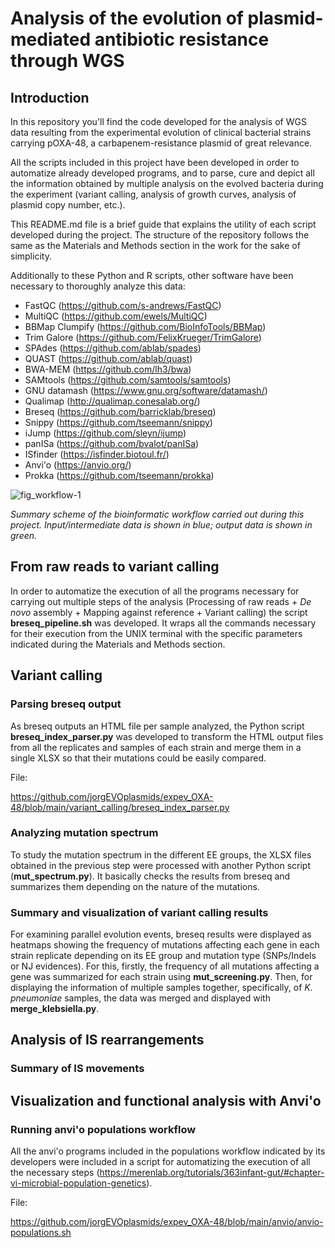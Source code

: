 # Analysis of the evolution of plasmid-mediated antibiotic resistance through WGS

## Introduction

In this repository you'll find the code developed for the analysis of WGS data resulting from the experimental evolution of clinical bacterial strains carrying pOXA-48, a carbapenem-resistance plasmid of great relevance.

All the scripts included in this project have been developed in order to automatize already developed programs, and to parse, cure and depict all the information obtained by multiple analysis on the evolved bacteria during the experiment (variant calling, analysis of growth curves, analysis of plasmid copy number, etc.).

This README.md file is a brief guide that explains the utility of each script developed during the project. The structure of the repository follows the same as the Materials and Methods section in the work for the sake of simplicity.

Additionally to these Python and R scripts, other software have been necessary to thoroughly analyze this data:

* FastQC (https://github.com/s-andrews/FastQC)
* MultiQC (https://github.com/ewels/MultiQC)
* BBMap Clumpify (https://github.com/BioInfoTools/BBMap)
* Trim Galore (https://github.com/FelixKrueger/TrimGalore)
* SPAdes (https://github.com/ablab/spades)
* QUAST (https://github.com/ablab/quast)
* BWA-MEM (https://github.com/lh3/bwa)
* SAMtools (https://github.com/samtools/samtools)
* GNU datamash (https://www.gnu.org/software/datamash/)
* Qualimap (http://qualimap.conesalab.org/)
* Breseq (https://github.com/barricklab/breseq)
* Snippy (https://github.com/tseemann/snippy)
* iJump (https://github.com/sleyn/ijump)
* panISa (https://github.com/bvalot/panISa)
* ISfinder (https://isfinder.biotoul.fr/)
* Anvi'o (https://anvio.org/)
* Prokka (https://github.com/tseemann/prokka)

![fig_workflow-1](https://user-images.githubusercontent.com/105753869/169509501-fc2f43ce-16b8-4c6c-9548-237d69892ca2.png)

*Summary scheme of the bioinformatic workflow carried out during this project. Input/intermediate data is shown in blue; output data is shown in green.*

## From raw reads to variant calling

In order to automatize the execution of all the programs necessary for carrying out multiple steps of the analysis (Processing of raw reads + *De novo* assembly + Mapping against reference + Variant calling) the script **breseq_pipeline.sh** was developed. It wraps all the commands necessary for their execution from the UNIX terminal with the specific parameters indicated during the Materials and Methods section.

## Variant calling

### Parsing breseq output

As breseq outputs an HTML file per sample analyzed, the Python script **breseq_index_parser.py** was developed to transform the HTML output files from all the replicates and samples of each strain and merge them in a single XLSX so that their mutations could be easily compared.

File: 

https://github.com/jorgEVOplasmids/expev_OXA-48/blob/main/variant_calling/breseq_index_parser.py

### Analyzing mutation spectrum

To study the mutation spectrum in the different EE groups, the XLSX files obtained in the previous step were processed with another Python script (**mut_spectrum.py**). It basically checks the results from breseq and summarizes them depending on the nature of the mutations.

### Summary and visualization of variant calling results

For examining parallel evolution events, breseq results were displayed as heatmaps showing the frequency of mutations affecting each gene in each strain replicate depending on its EE group and mutation type (SNPs/Indels or NJ evidences). For this, firstly, the frequency of all mutations affecting a gene was summarized for each strain using **mut_screening.py**. Then, for displaying the information of multiple samples together, specifically, of *K. pneumoniae* samples, the data was merged and displayed with **merge_klebsiella.py**.

## Analysis of IS rearrangements

### Summary of IS movements

## Visualization and functional analysis with Anvi'o

### Running anvi'o populations workflow

All the anvi'o programs included in the populations workflow indicated by its developers were included in a script for automatizing the execution of all the necessary steps (https://merenlab.org/tutorials/363infant-gut/#chapter-vi-microbial-population-genetics).

File: 

https://github.com/jorgEVOplasmids/expev_OXA-48/blob/main/anvio/anvio-populations.sh
